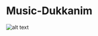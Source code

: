 # Music-Dukkanim

![alt text](https://patika-prod.s3-eu-central-1.amazonaws.com/userFiles/rehayi/projects/HQiRSk5KAfMoDt5JT-muzik-dukkanim_css)
